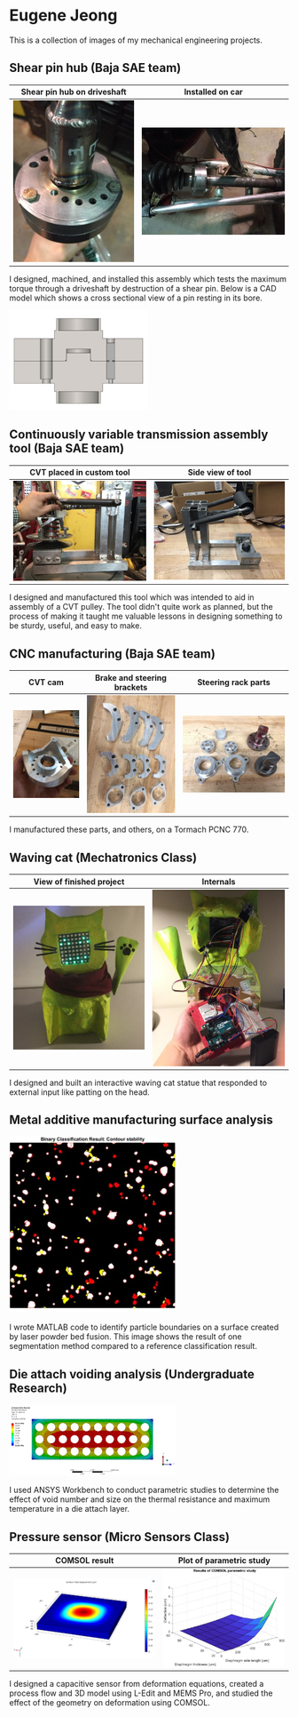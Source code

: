 # Eugene Jeong
This is a collection of images of my mechanical engineering projects.

<link href="mystyle.css" rel="stylesheet">

## Shear pin hub (Baja SAE team)

Shear pin hub on driveshaft | Installed on car
-- | --
<img src="images/shearhub1.jpg" width=250> | <img src="images/shearhub2.jpg" width=300>

I designed, machined, and installed this assembly which tests the maximum torque through a driveshaft by destruction of a shear pin. Below is a CAD model which shows a cross sectional view of a pin resting in its bore.

<img src="images/shearhub3.jpg" width=250 class="center">

## Continuously variable transmission assembly tool (Baja SAE team)

CVT placed in custom tool | Side view of tool
-- | --
<img src="images/tool1.jpg" width=300> | <img src="images/tool2.jpg" width=300>

I designed and manufactured this tool which was intended to aid in assembly of a CVT pulley. The tool didn't quite work as planned, but the process of making it taught me valuable lessons in designing something to be sturdy, useful, and easy to make.

## CNC manufacturing (Baja SAE team)

CVT cam | Brake and steering brackets | Steering rack parts
-- | -- | --
<img src="images/cnc1.jpg" width=200> | <img src="images/cnc2.jpg" width=250> | <img src="images/cnc3.jpg" width=300>

I manufactured these parts, and others, on a Tormach PCNC 770.

## Waving cat (Mechatronics Class)

View of finished project | Internals
-- | --
<img src="images/cat1.jpg" width=300> | <img src="images/cat2.jpg" width=300>

I designed and built an interactive waving cat statue that responded to external input like patting on the head.

## Metal additive manufacturing surface analysis

<img src="images/surface1.jpg" width=300>

I wrote MATLAB code to identify particle boundaries on a surface created by laser powder bed fusion. This image shows the result of one segmentation method compared to a reference classification result.

## Die attach voiding analysis (Undergraduate Research)

<img src="images/thermal1.jpg" width=300>

I used ANSYS Workbench to conduct parametric studies to determine the effect of void number and size on the thermal resistance and maximum temperature in a die attach layer.

## Pressure sensor (Micro Sensors Class)

COMSOL result | Plot of parametric study
-- | --
<img src="images/sensor1.jpg" width=300> | <img src="images/sensor2.jpg" width=250>

I designed a capacitive sensor from deformation equations, created a process flow and 3D model using L-Edit and MEMS Pro, and studied the effect of the geometry on deformation using COMSOL.
